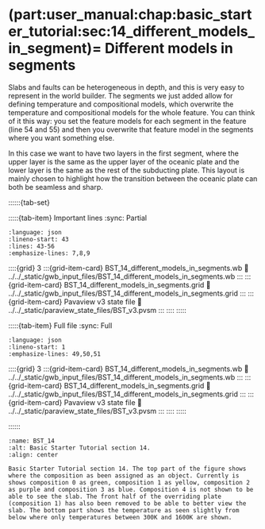 (part:user_manual:chap:basic_starter_tutorial:sec:14_different_models_in_segment)=
Different models in segments
============================

Slabs and faults can be heterogeneous in depth, and this is very easy to represent in the world builder. The segments we just added allow for defining temperature and compositional models, which overwrite the temperature and compositional models for the whole feature. You can think of it this way: you set the feature models for each segment in the feature (line 54 and 55) and then you overwrite that feature model in the segments where you want something else. 

In this case we want to have two layers in the first segment, where the upper layer is the same as the upper layer of the oceanic plate and the lower layer is the same as the rest of the subducting plate. This layout is mainly chosen to highlight how the transition between the oceanic plate can both be seamless and sharp.

::::::{tab-set}

:::::{tab-item} Important lines
:sync: Partial

```{literalinclude} ../../_static/gwb_input_files/BST_14_different_models_in_segments.wb
:language: json
:lineno-start: 43
:lines: 43-56
:emphasize-lines: 7,8,9
```
::::{grid} 3
:::{grid-item-card} BST_14_different_models_in_segments.wb
:link: ../../_static/gwb_input_files/BST_14_different_models_in_segments.wb
:::
:::{grid-item-card} BST_14_different_models_in_segments.grid
:link: ../../_static/gwb_input_files/BST_14_different_models_in_segments.grid
:::
:::{grid-item-card} Pavaview v3 state file 
:link: ../../_static/paraview_state_files/BST_v3.pvsm
:::
::::
:::::

:::::{tab-item} Full file
:sync: Full


```{literalinclude} ../../_static/gwb_input_files/BST_14_different_models_in_segments.wb
:language: json
:lineno-start: 1
:emphasize-lines: 49,50,51
```

::::{grid} 3
:::{grid-item-card} BST_14_different_models_in_segments.wb
:link: ../../_static/gwb_input_files/BST_14_different_models_in_segments.wb
:::
:::{grid-item-card} BST_14_different_models_in_segments.grid
:link: ../../_static/gwb_input_files/BST_14_different_models_in_segments.grid
:::
:::{grid-item-card} Pavaview v3 state file 
:link: ../../_static/paraview_state_files/BST_v3.pvsm
:::
::::
:::::

::::::


```{figure} ../../../../doc/sphinx/_static/images/user_manual/basic_starter_tutorial/BST_14.png
:name: BST_14
:alt: Basic Starter Tutorial section 14. 
:align: center

Basic Starter Tutorial section 14. The top part of the figure shows where the composition as been assigned as an object. Currently is shows composition 0 as green, composition 1 as yellow, composition 2 as purple and composition 3 as blue. Composition 4 is not shown to be able to see the slab. The front half of the overriding plate (composition 1) has also been removed to be able to better view the slab. The bottom part shows the temperature as seen slightly from below where only temperatures between 300K and 1600K are shown. 
```